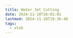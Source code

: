 ```yaml
---
title: Water Jet Cutting
date: 2024-11-10T16:01:01
lastmod: 2024-11-20T19:36:48
tags:
  - stub
---
```


